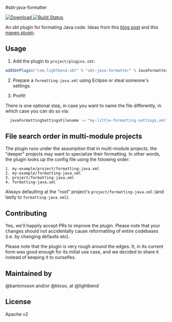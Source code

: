 #sbt-java-formatter

[ ![Download](https://api.bintray.com/packages/ktosopl/sbt-plugins/sbt-java-formatter/images/download.svg) ](https://bintray.com/ktosopl/sbt-plugins/sbt-java-formatter/_latestVersion) [![Build Status](https://travis-ci.org/typesafehub/sbt-java-formatter.svg?branch=master)](https://travis-ci.org/typesafehub/sbt-java-formatter)

An sbt plugin for formating Java code. Ideas from this [blog post](https://ssscripting.wordpress.com/2009/06/10/how-to-use-the-eclipse-code-formatter-from-your-code/) and this [maven plugin](https://github.com/revelc/formatter-maven-plugin).

Usage
-----

1. Add the plugin to `project/plugins.sbt`:

```scala
addSbtPlugin("com.lightbend.sbt" % "sbt-java-formatter" % JavaFormatterVersion)
```

2. Prepare a `formatting-java.xml` using Eclipse or steal someone's settings.

3. Profit!

There is one optional step, in case you want to name the file differently,
in which case you can do so via:

```scala
  javaFormattingSettingsFilename := "my-little-formatting-settings.xml"
```

File search order in multi-module projects
------------------------------------------
The plugin runs under the assumption that in multi-module projects, the "deeper" projects
may want to specialize their formatting. In other words, the plugin looks up the config
file using the folowing order:

```
1. my-example/project/formatting-java.xml
2. my-example/formatting-java.xml
3. project/formatting-java.xml
4. formatting-java.xml
```

Always defaulting at the "root" project's `project/formatting-java.xml` (and lastly to `formatting-java.xml`).

Contributing
------------

Yes, we'll happily accept PRs to improve the plugin.
Please note that your changes should not accidentally cause reformatting of entire codebases (i.e. by changing defaults etc).

Please note that the plugin is very rough around the edges. It, in its current form was good enough for its initial use case,
and we decided to share it instead of keeping it to ourselfes.

Maintained by
-------------

@bantonsson and/or @ktoso, at @lightbend

License
-------

Apache v2
